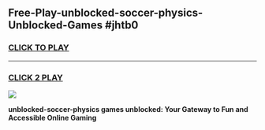 
## Free-Play-unblocked-soccer-physics-Unblocked-Games #jhtb0
<h3>
<a href="https://news.freeplayer.one?title=unblocked-soccer-physics&ref=8M">CLICK TO PLAY</a></h3>
<hr>

<h3>
<a href="https://news.freeplayer.one?title=unblocked-soccer-physics&ref=8M">CLICK 2 PLAY</a>
  
</h3>

<a href="https://news.freeplayer.one?title=unblocked-soccer-physics&ref=8M"><img src="https://clearcache.store/games.png"></a>


**unblocked-soccer-physics games unblocked: Your Gateway to Fun and Accessible Online Gaming**
